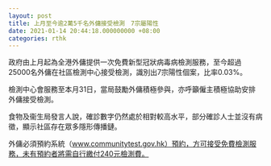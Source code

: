 ```yaml
---
layout: post
title: 上月至今逾2萬5千名外傭接受檢測　7宗屬陽性
date: 2021-01-14 20:44:18.000000000 +08:00
categories: rthk
---
```


政府由上月起為全港外傭提供一次免費新型冠狀病毒病檢測服務，至今超過25000名外傭在社區檢測中心接受檢測，識別出7宗陽性個案，比率0.03%。

檢測中心會服務至本月31日，當局鼓勵外傭積極參與，亦呼籲僱主積極協助安排外傭接受檢測。
 
食物及衞生局發言人說，確診數字仍然處於相對較高水平，部分確診人士並沒有病徵，顯示社區存在眾多隱形傳播鏈。

外傭必須預約系統（www.communitytest.gov.hk）預約，方可接受免費檢測服務，未有預約者將需自行繳付240元檢測費。
